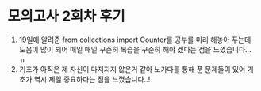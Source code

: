 # 모의고사 2회차 후기
1. 19일에 알려준 from collections import Counter를 공부를 미리 해놓아 푸는데 도움이 많이 되어 매일 매일 꾸준히 복습을 꾸준히 해야 겠다는 점을 느꼈습니다...ㅠ
2. 기초가 아직은 제 자신이 다져지지 않은거 같아 노가다를 통해 푼 문제들이 있어 기초가 역시 제일 중요하다는 점을 느꼈습니다..! 